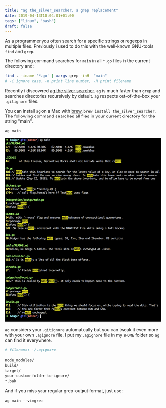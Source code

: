 ```yaml
---
title: "ag the_silver_searcher, a grep replacement"
date: 2019-04-13T10:04:01+01:00
tags: ["linux", "bash"]
draft: false
---
```



As a programmer you often search for a specific strings or regexps in
multiple files. Previously i used to do this with the well-known
GNU-tools `find` and `grep`.

The following command searches for `main` in all `*.go` files in the
current directory and:

```bash
find . -iname '*.go' | xargs grep -inH  "main"
# -i ignore case, -n print line number, -H print filename
```

Recently i discovered [ag the silver
searcher](https://github.com/ggreer/the_silver_searcher). `ag` is
much faster than `grep` and searches directories recursively by
default. `ag` respects out-of-the-box your `.gitignore` files.

You can install `ag` on a Mac with [brew](https://brew.sh/), `brew
install the_silver_searcher`.  The following command searches all
files in your current directory for the string "main".

```bash
ag main
```

![ag_silver_searcher](/img/ag_silver_searcher.png)


`ag` considers your `.gitignore` automatically but you can tweak it
even more with your own `.agignore` file. I put my `.agignore` file in
my `$HOME` folder so `ag` can find it everywhere.

```bash
# filename: ~/.agignore

node_modules/
build/
target/
your-custom-folder-to-ignore/
*.bak
```

And if you miss your regular grep-output format, just use:

`ag main --vimgrep`
